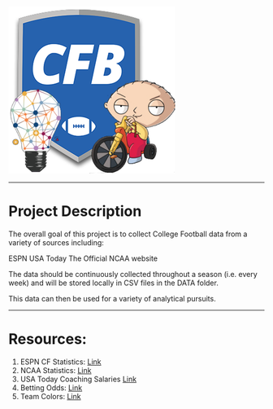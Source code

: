 ![Project Logo](https://github.com/ereidelbach/Images/blob/master/CFB%20Logo.png?raw=true)

----

# Project Description

The overall goal of this project is to collect College Football data from a variety of sources including:

ESPN
USA Today
The Official NCAA website

The data should be continuously collected throughout a season (i.e. every week) and will be stored locally in CSV files in the DATA folder.

This data can then be used for a variety of analytical pursuits.

----

# Resources:

1. ESPN CF Statistics: [Link][1]
2. NCAA Statistics: [Link][2]
3. USA Today Coaching Salaries [Link][3]
4. Betting Odds: [Link][4]
5. Team Colors: [Link][5]

  [1]: http://www.espn.com/college-football/statistics/teamratings/_/year/2017/
  [2]: http://stats.ncaa.org/teams/history/MFB/463
  [3]: http://sports.usatoday.com/ncaa/salaries/
  [4]: http://www.drwagpicks.com/p/blog-page.html
  [5]: https://teamcolorcodes.com/premier-league-color-codes/
